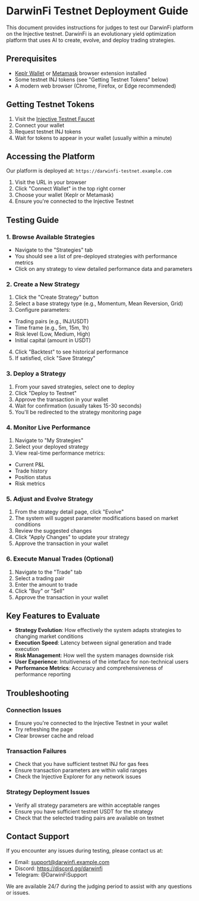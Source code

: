 # DarwinFi Testnet Deployment Guide

This document provides instructions for judges to test our DarwinFi platform on the Injective testnet. DarwinFi is an evolutionary yield optimization platform that uses AI to create, evolve, and deploy trading strategies.

## Prerequisites

- [Keplr Wallet](https://www.keplr.app/) or [Metamask](https://metamask.io/) browser extension installed
- Some testnet INJ tokens (see "Getting Testnet Tokens" below)
- A modern web browser (Chrome, Firefox, or Edge recommended)

## Getting Testnet Tokens

1. Visit the [Injective Testnet Faucet](https://testnet.injective.exchange/faucet)
2. Connect your wallet
3. Request testnet INJ tokens
4. Wait for tokens to appear in your wallet (usually within a minute)

## Accessing the Platform

Our platform is deployed at: `https://darwinfi-testnet.example.com`

1. Visit the URL in your browser
2. Click "Connect Wallet" in the top right corner
3. Choose your wallet (Keplr or Metamask)
4. Ensure you're connected to the Injective Testnet

## Testing Guide

### 1. Browse Available Strategies

- Navigate to the "Strategies" tab
- You should see a list of pre-deployed strategies with performance metrics
- Click on any strategy to view detailed performance data and parameters

### 2. Create a New Strategy

1. Click the "Create Strategy" button
2. Select a base strategy type (e.g., Momentum, Mean Reversion, Grid)
3. Configure parameters:
- Trading pairs (e.g., INJ/USDT)
- Time frame (e.g., 5m, 15m, 1h)
- Risk level (Low, Medium, High)
- Initial capital (amount in USDT)
4. Click "Backtest" to see historical performance
5. If satisfied, click "Save Strategy"

### 3. Deploy a Strategy

1. From your saved strategies, select one to deploy
2. Click "Deploy to Testnet"
3. Approve the transaction in your wallet
4. Wait for confirmation (usually takes 15-30 seconds)
5. You'll be redirected to the strategy monitoring page

### 4. Monitor Live Performance

1. Navigate to "My Strategies"
2. Select your deployed strategy
3. View real-time performance metrics:
- Current P&L
- Trade history
- Position status
- Risk metrics

### 5. Adjust and Evolve Strategy

1. From the strategy detail page, click "Evolve"
2. The system will suggest parameter modifications based on market conditions
3. Review the suggested changes
4. Click "Apply Changes" to update your strategy
5. Approve the transaction in your wallet

### 6. Execute Manual Trades (Optional)

1. Navigate to the "Trade" tab
2. Select a trading pair
3. Enter the amount to trade
4. Click "Buy" or "Sell"
5. Approve the transaction in your wallet

## Key Features to Evaluate

- **Strategy Evolution**: How effectively the system adapts strategies to changing market conditions
- **Execution Speed**: Latency between signal generation and trade execution
- **Risk Management**: How well the system manages downside risk
- **User Experience**: Intuitiveness of the interface for non-technical users
- **Performance Metrics**: Accuracy and comprehensiveness of performance reporting

## Troubleshooting

### Connection Issues

- Ensure you're connected to the Injective Testnet in your wallet
- Try refreshing the page
- Clear browser cache and reload

### Transaction Failures

- Check that you have sufficient testnet INJ for gas fees
- Ensure transaction parameters are within valid ranges
- Check the Injective Explorer for any network issues

### Strategy Deployment Issues

- Verify all strategy parameters are within acceptable ranges
- Ensure you have sufficient testnet USDT for the strategy
- Check that the selected trading pairs are available on testnet

## Contact Support

If you encounter any issues during testing, please contact us at:
- Email: support@darwinfi.example.com
- Discord: https://discord.gg/darwinfi
- Telegram: @DarwinFiSupport

We are available 24/7 during the judging period to assist with any questions or issues.


